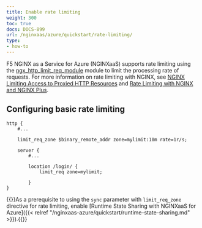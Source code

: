 ```yaml
---
title: Enable rate limiting
weight: 300
toc: true
docs: DOCS-899
url: /nginxaas/azure/quickstart/rate-limiting/
type:
- how-to
---
```



F5 NGINX as a Service for Azure (NGINXaaS) supports rate limiting using the [ngx_http_limit_req_module](https://nginx.org/en/docs/http/ngx_http_limit_req_module.html) module to limit the processing rate of requests. For more information on rate limiting with NGINX, see [NGINX Limiting Access to Proxied HTTP Resources](https://docs.nginx.com/nginx/admin-guide/security-controls/controlling-access-proxied-http/) and [Rate Limiting with NGINX and NGINX Plus](https://www.nginx.com/blog/rate-limiting-nginx/).

## Configuring basic rate limiting

```nginx
http {
    #...

    limit_req_zone $binary_remote_addr zone=mylimit:10m rate=1r/s;

    server {
        #...

        location /login/ {
            limit_req zone=mylimit;

        }
}
```

{{<note>}}As a prerequisite to using the `sync` parameter with `limit_req_zone` directive for rate limiting, enable [Runtime State Sharing with NGINXaaS for Azure]({{< relref "/nginxaas-azure/quickstart/runtime-state-sharing.md" >}}).{{</note>}}
